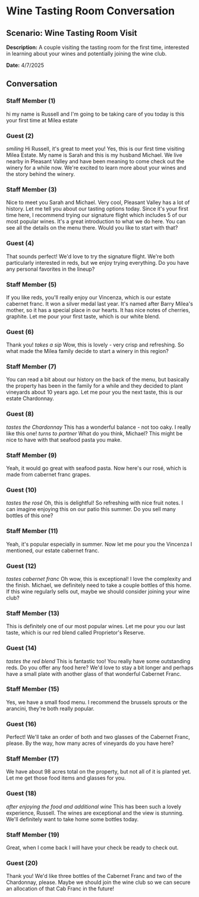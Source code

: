 # Wine Tasting Room Conversation

## Scenario: Wine Tasting Room Visit 

**Description:** A couple visiting the tasting room for the first time, interested in learning about your wines and potentially joining the wine club.

**Date:** 4/7/2025

## Conversation

### Staff Member (1)

hi my name is Russell and I'm going to be taking care of you today is this your first time at Milea estate

### Guest (2)

*smiling* Hi Russell, it's great to meet you! Yes, this is our first time visiting Milea Estate. My name is Sarah and this is my husband Michael. We live nearby in Pleasant Valley and have been meaning to come check out the winery for a while now. We're excited to learn more about your wines and the story behind the winery.

### Staff Member (3)

Nice to meet you Sarah and Michael. Very cool, Pleasant Valley has a lot of history. Let me tell you about our tasting options today. Since it's your first time here, I recommend trying our signature flight which includes 5 of our most popular wines. It's a great introduction to what we do here. You can see all the details on the menu there. Would you like to start with that?

### Guest (4)

That sounds perfect! We'd love to try the signature flight. We're both particularly interested in reds, but we enjoy trying everything. Do you have any personal favorites in the lineup?

### Staff Member (5)

If you like reds, you'll really enjoy our Vincenza, which is our estate cabernet franc. It won a silver medal last year. It's named after Barry Milea's mother, so it has a special place in our hearts. It has nice notes of cherries, graphite. Let me pour your first taste, which is our white blend.

### Guest (6)

Thank you! *takes a sip* Wow, this is lovely - very crisp and refreshing. So what made the Milea family decide to start a winery in this region?

### Staff Member (7)

You can read a bit about our history on the back of the menu, but basically the property has been in the family for a while and they decided to plant vineyards about 10 years ago. Let me pour you the next taste, this is our estate Chardonnay.

### Guest (8)

*tastes the Chardonnay* This has a wonderful balance - not too oaky. I really like this one! *turns to partner* What do you think, Michael? This might be nice to have with that seafood pasta you make.

### Staff Member (9)

Yeah, it would go great with seafood pasta. Now here's our rosé, which is made from cabernet franc grapes.

### Guest (10)

*tastes the rosé* Oh, this is delightful! So refreshing with nice fruit notes. I can imagine enjoying this on our patio this summer. Do you sell many bottles of this one?

### Staff Member (11)

Yeah, it's popular especially in summer. Now let me pour you the Vincenza I mentioned, our estate cabernet franc.

### Guest (12)

*tastes cabernet franc* Oh wow, this is exceptional! I love the complexity and the finish. Michael, we definitely need to take a couple bottles of this home. If this wine regularly sells out, maybe we should consider joining your wine club?

### Staff Member (13)

This is definitely one of our most popular wines. Let me pour you our last taste, which is our red blend called Proprietor's Reserve.

### Guest (14)

*tastes the red blend* This is fantastic too! You really have some outstanding reds. Do you offer any food here? We'd love to stay a bit longer and perhaps have a small plate with another glass of that wonderful Cabernet Franc.

### Staff Member (15)

Yes, we have a small food menu. I recommend the brussels sprouts or the arancini, they're both really popular.

### Guest (16)

Perfect! We'll take an order of both and two glasses of the Cabernet Franc, please. By the way, how many acres of vineyards do you have here?

### Staff Member (17)

We have about 98 acres total on the property, but not all of it is planted yet. Let me get those food items and glasses for you.

### Guest (18)

*after enjoying the food and additional wine* This has been such a lovely experience, Russell. The wines are exceptional and the view is stunning. We'll definitely want to take home some bottles today.

### Staff Member (19)

Great, when I come back I will have your check be ready to check out.

### Guest (20)

Thank you! We'd like three bottles of the Cabernet Franc and two of the Chardonnay, please. Maybe we should join the wine club so we can secure an allocation of that Cab Franc in the future! 